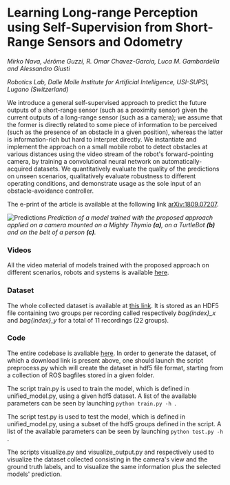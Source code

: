 # Learning Long-range Perception using Self-Supervision from Short-Range Sensors and Odometry

*Mirko Nava, Jérôme Guzzi, R. Omar Chavez-Garcia, Luca M. Gambardella and Alessandro Giusti*

*Robotics Lab, Dalle Molle Institute for Artificial Intelligence, USI-SUPSI, Lugano (Switzerland)*

We introduce a general self-supervised approach to predict the future outputs of a short-range sensor (such as a proximity sensor) given the current outputs of a long-range sensor (such as a camera);
we assume that the former is directly related to some piece of information to be perceived (such as the presence of an obstacle in a given position), whereas the latter is information-rich but hard to interpret directly.
We instantiate and implement the approach on a small mobile robot to detect obstacles at various distances using the video stream of the robot's forward-pointing camera, by training a convolutional neural network on automatically-acquired datasets.
We quantitatively evaluate the quality of the predictions on unseen scenarios, qualitatively evaluate robustness to different operating conditions, and demonstrate usage as the sole input of an obstacle-avoidance controller.

 The e-print of the article is available at the following link [arXiv:1809.07207](https://arxiv.org/abs/1809.07207).

![Predictions](https://github.com/idsia-robotics/Learning-Long-range-Perception/blob/master/img/predictions.png "Predictions")
*Prediction of a model trained with the proposed approach applied on a camera mounted on a Mighty Thymio **(a)**, on a TurtleBot **(b)** and on the belt of a person **(c)**.*

### Videos

All the video material of models trained with the proposed approach on different scenarios, robots and systems is available [here](https://github.com/idsia-robotics/Learning-Long-range-Perception/tree/master/video).

### Dataset

The whole collected dataset is available at [this link](https://drive.switch.ch/index.php/s/v6P93gv6lA77AQ4).
It is stored as an HDF5 file containing two groups per recording called respectively *bag{index}_x* and *bag{index}_y* for a total of 11 recordings (22 groups).

### Code

The entire codebase is avaliable [here](https://github.com/idsia-robotics/Learning-Long-range-Perception/tree/master/code).
In order to generate the dataset, of which a download link is present above, one should launch the script preprocess.py which will create the dataset in hdf5 file format, starting from a collection of ROS bagfiles stored in a given folder.

The script train.py is used to train the model, which is defined in unified_model.py, using a given hdf5 dataset. A list of the available parameters can be seen by launching  `python train.py -h `.

The script test.py is used to test the model, which is defined in unified_model.py, using a subset of the hdf5 groups defined in the script. A list of the available parameters can be seen by launching  `python test.py -h `.

The scripts visualize.py and visualize_output.py and respectively used to visualize the dataset collected consisting in the camera's view and the ground truth labels, and to visualize the same information plus the selected models' prediction.
